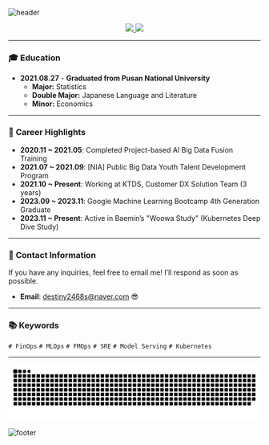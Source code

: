 ![header](https://capsule-render.vercel.app/api?type=waving&color=gradient&height=200&section=header&text=Welcome!%20I%20am%20Yuchan&fontSize=30&animation=fadeIn&customColorList=2)

<p align="center">
  <a href="https://skillicons.dev">
    <img src="https://skillicons.dev/icons?i=github,gitlab,jenkins,kubernetes,docker,terraform,aws,azure" />
  </a>
  <a href="https://skillicons.dev">
    <img src="https://skillicons.dev/icons?i=python,fastapi,ts,nextjs,react," />
  </a>
</p>

---

### 🎓 **Education**

- **2021.08.27** - **Graduated from Pusan National University**
  - **Major:** Statistics
  - **Double Major:** Japanese Language and Literature
  - **Minor:** Economics

---

### 📖 **Career Highlights**

- **2020.11 ~ 2021.05**: Completed Project-based AI Big Data Fusion Training
- **2021.07 ~ 2021.09**: [NIA] Public Big Data Youth Talent Development Program
- **2021.10 ~ Present**: Working at KTDS, Customer DX Solution Team (3 years)
- **2023.09 ~ 2023.11**: Google Machine Learning Bootcamp 4th Generation Graduate
- **2023.11 ~ Present**: Active in Baemin’s "Woowa Study" (Kubernetes Deep Dive Study)

---

### 📧 **Contact Information**

If you have any inquiries, feel free to email me! I’ll respond as soon as possible.

- **Email**: destiny2468s@naver.com 😎

---

### 📚 **Keywords**

`# FinOps` `# MLOps` `# FMOps` `# SRE` `# Model Serving` `# Kubernetes`

---

![snake gif](https://github.com/yuchan509/yuchan509/blob/output/github-contribution-grid-snake.svg)

![footer](https://capsule-render.vercel.app/api?type=waving&color=gradient&height=200&section=footer&customColorList=2)
